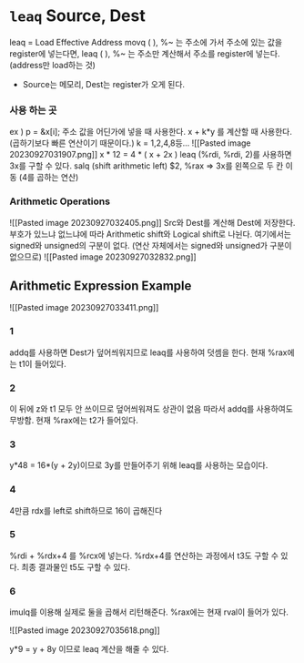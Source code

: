 # `leaq` Source, Dest
leaq = Load Effective Address 
movq (  ), %~ 는 주소에 가서 주소에 있는 값을 register에 넣는다면, 
leaq (  ), %~ 는 주소만 계산해서 주소를 register에 넣는다. (address만 load하는 것)
- Source는 메모리, Dest는 register가 오게 된다.

### 사용 하는 곳
ex ) p = &x\[i];
주소 값을 어딘가에 넣을 때 사용한다.
x + k\*y 를 계산할 때 사용한다. (곱하기보다 빠른 연산이기 때문이다.)
k = 1,2,4,8등...
![[Pasted image 20230927031907.png]]
x \* 12 = 4 \* ( x + 2x )
leaq (%rdi, %rdi, 2)를 사용하면 3x를 구할 수 있다.
salq (shift arithmetic left) $2, %rax => 3x를 왼쪽으로 두 칸 이동 (4를 곱하는 연산)

### Arithmetic Operations
![[Pasted image 20230927032405.png]]
Src와 Dest를 계산해 Dest에 저장한다.
부호가 있느냐 없느냐에 따라 Arithmetic shift와 Logical shift로 나뉜다.
여기에서는 signed와 unsigned의 구분이 없다. (연산 자체에서는 signed와 unsigned가 구분이 없으므로) 
![[Pasted image 20230927032832.png]]

## Arithmetic Expression Example

![[Pasted image 20230927033411.png]]
### 1
addq를 사용하면 Dest가 덮어씌워지므로 leaq를 사용하여 덧셈을 한다.
현재 %rax에는 t1이 들어있다.
### 2
이 뒤에 z와 t1 모두 안 쓰이므로 덮어씌워져도 상관이 없음 따라서 addq를 사용하여도 무방함. 현재 %rax에는 t2가 들어있다.
### 3
y\*48 = 16\*(y + 2y)이므로 3y를 만들어주기 위해 leaq를 사용하는 모습이다.
### 4
4만큼 rdx를 left로 shift하므로 16이 곱해진다
### 5
%rdi + %rdx+4 를 %rcx에 넣는다.
%rdx+4를 연산하는 과정에서 t3도 구할 수 있다.
최종 결과물인 t5도 구할 수 있다.
### 6
imulq를 이용해 실제로 둘을 곱해서 리턴해준다.
%rax에는 현재 rval이 들어가 있다.

![[Pasted image 20230927035618.png]]

y\*9 = y + 8y 이므로 leaq 계산을 해줄 수 있다.




